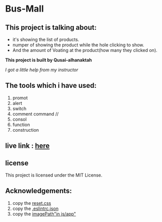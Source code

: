 # Bus-Mall

## This project is talking about:
* it's showing the list of products. 
* numper of showing the product while the hole clicking to show.
* And the amount of Voating at the product(how many they clicked on). 

**This project is built by Qusai-alhanaktah**

*I got a little help from my instructor*

## The tools which i have used:
1. promot 
2. alert
3. switch
4. comment command //
5. consol
6. function
7. construction

## live link : [here](https://github.com/Qusai-alhanaktah/bus-mall)

## license
This project is licensed under the MIT License.

## Acknowledgements:
1. copy the [reset.css](https://meyerweb.com/eric/tools/css/reset/)
2. copy the [.eslintrc.json](https://github.com/LTUC/amman-201d2/blob/master/configs/.eslintrc.json)
3. copy the [imagePath"in js/app"](https://github.com/LTUC/amman-201d2/blob/master/class-13/review/js/app.js)

